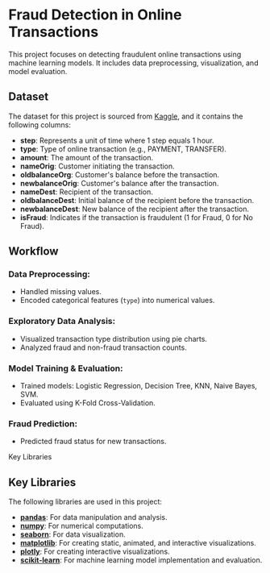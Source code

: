 # Fraud Detection in Online Transactions

This project focuses on detecting fraudulent online transactions using machine learning models. It includes data preprocessing, visualization, and model evaluation.



## Dataset

The dataset for this project is sourced from [Kaggle](https://www.kaggle.com/datasets/rupakroy/online-payments-fraud-detection-dataset/data), and it contains the following columns:


- **step**: Represents a unit of time where 1 step equals 1 hour.
- **type**: Type of online transaction (e.g., PAYMENT, TRANSFER).
- **amount**: The amount of the transaction.
- **nameOrig**: Customer initiating the transaction.
- **oldbalanceOrg**: Customer's balance before the transaction.
- **newbalanceOrig**: Customer's balance after the transaction.
- **nameDest**: Recipient of the transaction.
- **oldbalanceDest**: Initial balance of the recipient before the transaction.
- **newbalanceDest**: New balance of the recipient after the transaction.
- **isFraud**: Indicates if the transaction is fraudulent (1 for Fraud, 0 for No Fraud).



## Workflow

### Data Preprocessing:
- Handled missing values.
- Encoded categorical features (`type`) into numerical values.

### Exploratory Data Analysis:
- Visualized transaction type distribution using pie charts.
- Analyzed fraud and non-fraud transaction counts.

### Model Training & Evaluation:
- Trained models: Logistic Regression, Decision Tree, KNN, Naive Bayes, SVM.
- Evaluated using K-Fold Cross-Validation.

### Fraud Prediction:
- Predicted fraud status for new transactions.



Key Libraries
## Key Libraries

The following libraries are used in this project:

- **[pandas](https://pandas.pydata.org/)**: For data manipulation and analysis.
- **[numpy](https://numpy.org/)**: For numerical computations.
- **[seaborn](https://seaborn.pydata.org/)**: For data visualization.
- **[matplotlib](https://matplotlib.org/)**: For creating static, animated, and interactive visualizations.
- **[plotly](https://plotly.com/python/)**: For creating interactive visualizations.
- **[scikit-learn](https://scikit-learn.org/)**: For machine learning model implementation and evaluation.


